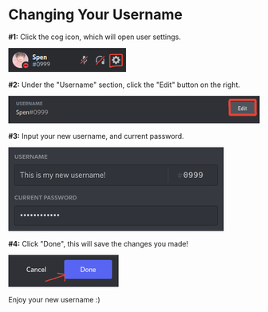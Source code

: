 # Changing Your Username

**\#1:** Click the cog icon, which will open user settings.

![](../../.gitbook/assets/image%20%287%29.png)

**\#2:** Under the "Username" section, click the "Edit" button on the right.

![](../../.gitbook/assets/screenshot-2021-07-21-6.16.22-pm.png)

**\#3:** Input your new username, and current password.

![](../../.gitbook/assets/screenshot-2021-07-21-6.19.34-pm.png)

**\#4:** Click "Done", this will save the changes you made!

![](../../.gitbook/assets/screenshot-2021-07-21-6.21.08-pm.png)

Enjoy your new username :\)

